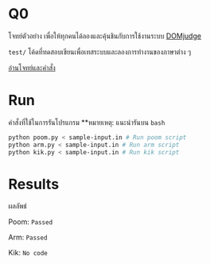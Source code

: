 # Q0
โจทย์ตัวอย่าง เพื่อให้ทุกคนได้ลองและคุ้นชินกับการใช้งานระบบ [DOMjudge](https://www.domjudge.org/)

`test/` โค้ดที่ทดสอบเขียนเพื่อเทสระบบและลองการทำงานของภาษาต่าง ๆ

[อ่านโจทย์และคำสั่ง](problem-0.pdf)

# Run
คำสั่งที่ใช้ในการรันโปรแกรม
**หมายเหตุ: แนะนำรันบน `bash`
```bash
python poom.py < sample-input.in # Run poom script
python arm.py < sample-input.in # Run arm script
python kik.py < sample-input.in # Run kik script
```

# Results
ผลลัพธ์

Poom: `Passed`

Arm: `Passed`

Kik: `No code`
